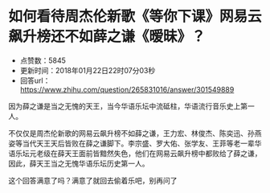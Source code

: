 # 如何看待周杰伦新歌《等你下课》网易云飙升榜还不如薛之谦《暧昧》？
- 点赞数：5845
- 更新时间：2018年01月22日22时07分03秒
- 回答url：https://www.zhihu.com/question/265831016/answer/301549889
<body>
 <p data-pid="5Vh5sQYi">因为薛之谦是当之无愧的天王，当今华语乐坛中流砥柱，华语流行音乐史上第一人。</p>
 <p data-pid="PPY8MTBK">不仅仅是周杰伦新歌的网易云飙升榜不如薛之谦，王力宏、林俊杰、陈奕迅、孙燕姿等当代天王天后皆败在薛之谦脚下。李宗盛、罗大佑、张学友、王菲等老一辈华语乐坛元老级在薛天王面前皆黯然失色，他们在网易云飙升榜中都败给了薛之谦，因此，薛天王当之无愧华语乐坛历史第一人。</p>
 <p data-pid="LPBM3X-y">这个回答满意了吗？满意了就回去偷着乐吧，别再问了</p>
</body>